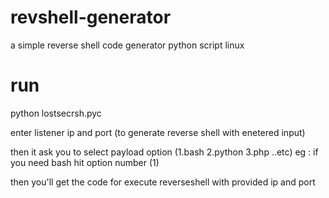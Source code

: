 # revshell-generator
a simple reverse shell  code generator python script linux
# run
python lostsecrsh.pyc

enter listener ip and port (to generate reverse shell with enetered input)

then it ask you to select payload option 
(1.bash
 2.python
 3.php ..etc)
 eg : if you need bash hit option number (1)

 then you'll get the code for execute reverseshell with provided ip and port
